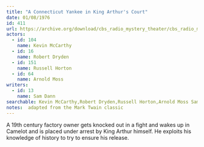 ```yaml
---
title: "A Connecticut Yankee in King Arthur's Court"
date: 01/08/1976
id: 411
url: https://archive.org/download/cbs_radio_mystery_theater/cbs_radio_mystery_theater-0401-0450.zip/cbs_radio_mystery_theater-0401-0450%2Fcbsrmt_0411_a_connecticut_yankee_in_king_arthurs_court.mp3
actors:  
  - id: 104
    name: Kevin McCarthy  
  - id: 16
    name: Robert Dryden  
  - id: 151
    name: Russell Horton  
  - id: 64
    name: Arnold Moss
writers:  
  - id: 13
    name: Sam Dann
searchable: Kevin McCarthy,Robert Dryden,Russell Horton,Arnold Moss Sam Dann
notes:  adapted from the Mark Twain classic
---
```

A 19th century factory owner gets knocked out in a fight and wakes up in Camelot and is placed under arrest by King Arthur himself. He exploits his knowledge of history to try to ensure his release.
